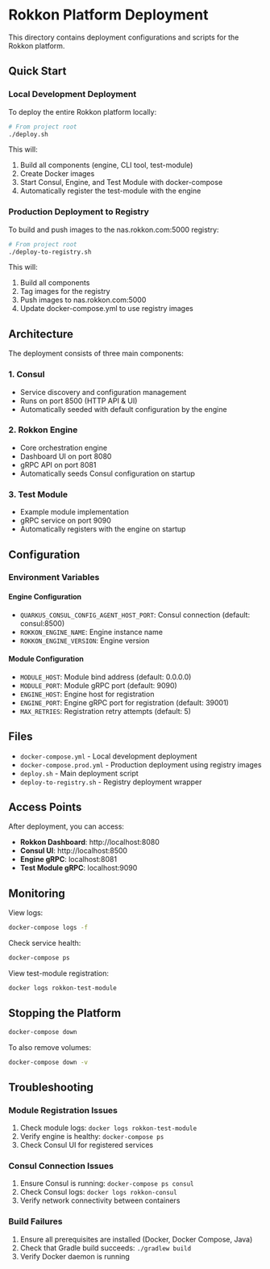 # Rokkon Platform Deployment

This directory contains deployment configurations and scripts for the Rokkon platform.

## Quick Start

### Local Development Deployment

To deploy the entire Rokkon platform locally:

```bash
# From project root
./deploy.sh
```

This will:
1. Build all components (engine, CLI tool, test-module)
2. Create Docker images
3. Start Consul, Engine, and Test Module with docker-compose
4. Automatically register the test-module with the engine

### Production Deployment to Registry

To build and push images to the nas.rokkon.com:5000 registry:

```bash
# From project root
./deploy-to-registry.sh
```

This will:
1. Build all components
2. Tag images for the registry
3. Push images to nas.rokkon.com:5000
4. Update docker-compose.yml to use registry images

## Architecture

The deployment consists of three main components:

### 1. Consul
- Service discovery and configuration management
- Runs on port 8500 (HTTP API & UI)
- Automatically seeded with default configuration by the engine

### 2. Rokkon Engine
- Core orchestration engine
- Dashboard UI on port 8080
- gRPC API on port 8081
- Automatically seeds Consul configuration on startup

### 3. Test Module
- Example module implementation
- gRPC service on port 9090
- Automatically registers with the engine on startup

## Configuration

### Environment Variables

#### Engine Configuration
- `QUARKUS_CONSUL_CONFIG_AGENT_HOST_PORT`: Consul connection (default: consul:8500)
- `ROKKON_ENGINE_NAME`: Engine instance name
- `ROKKON_ENGINE_VERSION`: Engine version

#### Module Configuration
- `MODULE_HOST`: Module bind address (default: 0.0.0.0)
- `MODULE_PORT`: Module gRPC port (default: 9090)
- `ENGINE_HOST`: Engine host for registration
- `ENGINE_PORT`: Engine gRPC port for registration (default: 39001)
- `MAX_RETRIES`: Registration retry attempts (default: 5)

## Files

- `docker-compose.yml` - Local development deployment
- `docker-compose.prod.yml` - Production deployment using registry images
- `deploy.sh` - Main deployment script
- `deploy-to-registry.sh` - Registry deployment wrapper

## Access Points

After deployment, you can access:

- **Rokkon Dashboard**: http://localhost:8080
- **Consul UI**: http://localhost:8500
- **Engine gRPC**: localhost:8081
- **Test Module gRPC**: localhost:9090

## Monitoring

View logs:
```bash
docker-compose logs -f
```

Check service health:
```bash
docker-compose ps
```

View test-module registration:
```bash
docker logs rokkon-test-module
```

## Stopping the Platform

```bash
docker-compose down
```

To also remove volumes:
```bash
docker-compose down -v
```

## Troubleshooting

### Module Registration Issues
1. Check module logs: `docker logs rokkon-test-module`
2. Verify engine is healthy: `docker-compose ps`
3. Check Consul UI for registered services

### Consul Connection Issues
1. Ensure Consul is running: `docker-compose ps consul`
2. Check Consul logs: `docker logs rokkon-consul`
3. Verify network connectivity between containers

### Build Failures
1. Ensure all prerequisites are installed (Docker, Docker Compose, Java)
2. Check that Gradle build succeeds: `./gradlew build`
3. Verify Docker daemon is running